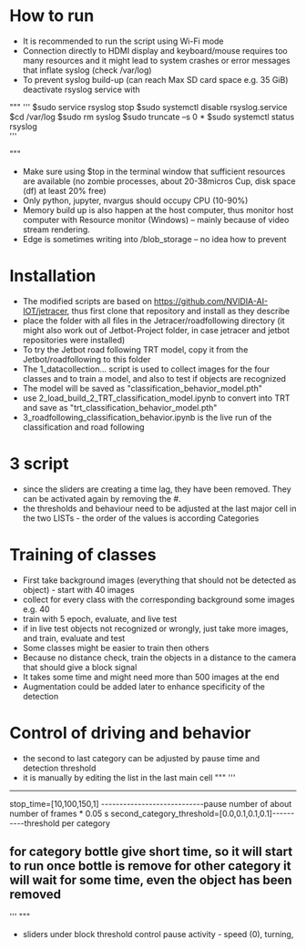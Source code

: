 
# How to run
* It is recommended to run the script using Wi-Fi mode
* Connection directly to HDMI display and keyboard/mouse requires too many resources and it might lead to system crashes or error messages that inflate syslog (check /var/log)
* To prevent syslog build-up (can reach Max SD card space e.g. 35 GiB) deactivate rsyslog service with 

"""
'''
    $sudo service rsyslog stop
    $sudo systemctl disable rsyslog.service
    $cd /var/log
    $sudo rm syslog
    $sudo truncate –s 0 *
    $sudo systemctl status rsyslog  
'''

"""



* Make sure using $top in the terminal window that sufficient resources are available (no zombie processes, about 20-38micros Cup, disk space (df) at least 20% free)
* Only python, jupyter, nvargus should occupy CPU (10-90%)
* Memory build up is also happen at the host computer, thus monitor host computer with Resource monitor (Windows) – mainly because of video stream rendering.
* Edge is sometimes writing into /blob_storage – no idea how to prevent


# Installation

* The modified scripts are based on https://github.com/NVIDIA-AI-IOT/jetracer, thus first clone that repository and install as they describe
* place the folder with all files in the Jetracer/roadfollowing directory (it might also work out of Jetbot-Project folder, in case jetracer and jetbot repositories were installed)
* To try the Jetbot road following TRT model, copy it from the Jetbot/roadfollowing to this folder
* The 1_datacollection... script is used to collect images for the four classes and to train a model, and also to test if objects are recognized
* The model will be saved as "classification_behavior_model.pth"
* use 2_load_build_2_TRT_classification_model.ipynb to convert into TRT and save as "trt_classification_behavior_model.pth"
* 3_roadfollowing_classification_behavior.ipynb is the live run of the classification and road following

# 3 script
* since the sliders are creating a time lag, they have been removed. They can be activated again by removing the #.
* the thresholds and behaviour need to be adjusted at the last major cell in the two LISTs - the order of the values is according  Categories

# Training of classes
* First take background images (everything that should not be detected as object) - start with 40 images
* collect for every class with the corresponding background some images e.g. 40
* train with 5 epoch, evaluate, and live test
* if in live test objects not recognized or wrongly, just take more images, and train, evaluate and test
* Some classes might be easier to train then others
* Because no distance check, train the objects in a distance to the camera that should give a block signal
* It takes some time and might need more than 500 images at the end
* Augmentation could be added later to enhance specificity of the detection

# Control of driving and behavior
* the second to last category can be adjusted by pause time and detection threshold
* it is manually by editing the list in the last main cell
"""
'''
----------------------------------------------------------------------------------------------------------------------------------------
stop_time=[10,100,150,1] ----------------------------pause number of about number of frames * 0.05 s
second_category_threshold=[0.0,0.1,0.1,0.1]----------threshold per category 

for category bottle give short time, so it will start to run once bottle is remove
for other category it will wait for some time, even the object has been removed
-------------------------------------------------------------------------------------------------------------------------
'''
"""
* sliders under block threshold control pause activity - speed (0), turning, 



